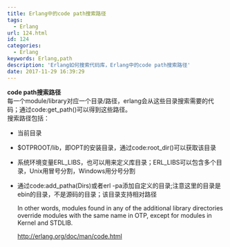 ```yaml
---
title: Erlang中的code path搜索路径
tags:
  - Erlang
url: 124.html
id: 124
categories:
  - Erlang
keywords: Erlang,path
description: 'Erlang如何搜索代码库，Erlang中的code path搜索路径'
date: 2017-11-29 16:39:29
---
```


**code path搜索路径**  
每一个module/library对应一个目录/路径，erlang会从这些目录搜索需要的代码；通过code:get_path()可以得到这些路径。  
搜索路径包括：

* 当前目录
* $OTPROOT/lib，即OPT的安装目录，通过code:root_dir()可以获取该目录
* 系统环境变量ERL\_LIBS，也可以用来定义库目录；ERL\_LIBS可以包含多个目录，Unix用冒号分割，Windows用分号分割
* 通过code:add_patha(Dirs)或者erl -pa添加自定义的目录;注意这里的目录是ebin的目录，不是源码的目录；该目录支持相对路径  
      
    In other words, modules found in any of the additional library directories override modules with the same name in OTP, except for modules in Kernel and STDLIB.  
      
    <http://erlang.org/doc/man/code.html>